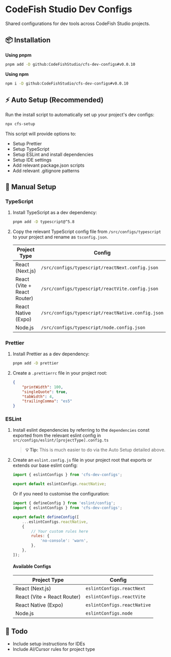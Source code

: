 # CodeFish Studio Dev Configs

Shared configurations for dev tools across CodeFish Studio projects.

## 📦 Installation

**Using pnpm**

```bash
pnpm add -D github:CodeFishStudio/cfs-dev-configs#v0.0.10
```

**Using npm**

```bash
npm i -D github:CodeFishStudio/cfs-dev-configs#v0.0.10
```

## ⚡ Auto Setup (Recommended)

Run the install script to automatically set up your project's dev configs:

```bash
npx cfs-setup
```

This script will provide options to:

- Setup Prettier
- Setup TypeScript
- Setup ESLint and install dependencies
- Setup IDE settings
- Add relevant package.json scripts
- Add relevant .gitignore patterns

## 🔧 Manual Setup

### TypeScript

1. Install TypeScript as a dev dependency:

    ```bash
    pnpm add -D typescript@^5.8
    ```

2. Copy the relevant TypeScript config file from `/src/configs/typescript` to your
   project and rename as `tsconfig.json`.

    | Project Type                | Config                                            |
    | --------------------------- | ------------------------------------------------- |
    | React (Next.js)             | `/src/configs/typescript/reactNext.config.json`   |
    | React (Vite + React Router) | `/src/configs/typescript/reactVite.config.json`   |
    | React Native (Expo)         | `/src/configs/typescript/reactNative.config.json` |
    | Node.js                     | `/src/configs/typescript/node.config.json`        |

### Prettier

1. Install Prettier as a dev dependency:

    ```bash
    pnpm add -D prettier
    ```

2. Create a `.prettierrc` file in your project root:

    ```json
    {
        "printWidth": 100,
        "singleQuote": true,
        "tabWidth": 4,
        "trailingComma": "es5"
    }
    ```

### ESLint

1. Install eslint dependencies by referring to the `dependencies` const exported
   from the relevant eslint config in `src/configs/eslint/[projectType].config.ts`

    > **💡 Tip:** This is much easier to do via the Auto Setup detailed above.

2. Create an `eslint.config.js` file in your project root that exports or
   extends our base eslint config:

    ```javascript
    import { eslintConfigs } from 'cfs-dev-configs';

    export default eslintConfigs.reactNative;
    ```

    Or if you need to customise the configuration:

    ```javascript
    import { defineConfig } from 'eslint/config';
    import { eslintConfigs } from 'cfs-dev-configs';

    export default defineConfig([
        ...eslintConfigs.reactNative,
        {
            // Your custom rules here
            rules: {
                'no-console': 'warn',
            },
        },
    ]);
    ```

    #### Available Configs

    | Project Type                | Config                      |
    | --------------------------- | --------------------------- |
    | React (Next.js)             | `eslintConfigs.reactNext`   |
    | React (Vite + React Router) | `eslintConfigs.reactVite`   |
    | React Native (Expo)         | `eslintConfigs.reactNative` |
    | Node.js                     | `eslintConfigs.node`        |

## 📝 Todo

- Include setup instructions for IDEs
- Include AI/Cursor rules for project type
